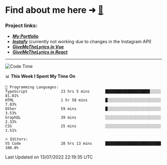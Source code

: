 # Find about me here ➜ [🧑](https://pauabella.dev)

### Project links:
- ***[My Portfolio](https://pauabella.dev)***
- ***[Instafy](https://instafy.me)*** (currently not working due to changes in the Instagram API)
- ***[GiveMeTheLyrics in Vue](https://lyrics.pauabella.dev)***
- ***[GiveMeTheLyrics in React](https://pauabella.dev/GiveMeTheLyrics)***

---
<!--START_SECTION:waka-->
![Code Time](http://img.shields.io/badge/Code%20Time-0%20secs-blue)

📊 **This Week I Spent My Time On** 

```text
💬 Programming Languages: 
TypeScript               23 hrs 5 mins       ████████████████████░░░░░   81.81% 
HTML                     1 hr 58 mins        █░░░░░░░░░░░░░░░░░░░░░░░░   7.03% 
Other                    59 mins             █░░░░░░░░░░░░░░░░░░░░░░░░   3.53% 
GraphQL                  39 mins             ░░░░░░░░░░░░░░░░░░░░░░░░░   2.33% 
CSS                      25 mins             ░░░░░░░░░░░░░░░░░░░░░░░░░   1.51%

🔥 Editors: 
VS Code                  28 hrs 13 mins      █████████████████████████   100.0%

```


 Last Updated on 13/07/2022 22:19:35 UTC
<!--END_SECTION:waka-->
